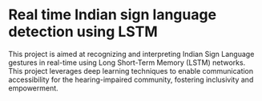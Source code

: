 # Real time Indian sign language detection using LSTM
 This project is aimed at recognizing and interpreting Indian Sign Language gestures in real-time using Long Short-Term Memory (LSTM) networks. This project leverages deep learning techniques to enable communication accessibility for the hearing-impaired community, fostering inclusivity and empowerment.
